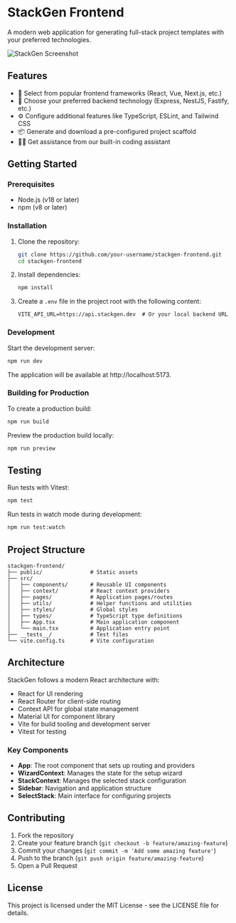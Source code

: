 # StackGen Frontend

A modern web application for generating full-stack project templates with your preferred technologies.

![StackGen Screenshot](./public/screenshot.png)

## Features

- 🎨 Select from popular frontend frameworks (React, Vue, Next.js, etc.)
- 🔧 Choose your preferred backend technology (Express, NestJS, Fastify, etc.)
- ⚙️ Configure additional features like TypeScript, ESLint, and Tailwind CSS
- 📦 Generate and download a pre-configured project scaffold
- 🧙‍♂️ Get assistance from our built-in coding assistant

## Getting Started

### Prerequisites

- Node.js (v18 or later)
- npm (v8 or later)

### Installation

1. Clone the repository:
   ```bash
   git clone https://github.com/your-username/stackgen-frontend.git
   cd stackgen-frontend
   ```

2. Install dependencies:
   ```bash
   npm install
   ```

3. Create a `.env` file in the project root with the following content:
   ```
   VITE_API_URL=https://api.stackgen.dev  # Or your local backend URL
   ```

### Development

Start the development server:
```bash
npm run dev
```

The application will be available at http://localhost:5173.

### Building for Production

To create a production build:
```bash
npm run build
```

Preview the production build locally:
```bash
npm run preview
```

## Testing

Run tests with Vitest:
```bash
npm test
```

Run tests in watch mode during development:
```bash
npm run test:watch
```

## Project Structure

```
stackgen-frontend/
├── public/               # Static assets
├── src/
│   ├── components/       # Reusable UI components
│   ├── context/          # React context providers 
│   ├── pages/            # Application pages/routes
│   ├── utils/            # Helper functions and utilities
│   ├── styles/           # Global styles
│   ├── types/            # TypeScript type definitions
│   ├── App.tsx           # Main application component
│   └── main.tsx          # Application entry point
├── __tests__/            # Test files
└── vite.config.ts        # Vite configuration
```

## Architecture

StackGen follows a modern React architecture with:

- React for UI rendering
- React Router for client-side routing
- Context API for global state management
- Material UI for component library
- Vite for build tooling and development server
- Vitest for testing

### Key Components

- **App**: The root component that sets up routing and providers
- **WizardContext**: Manages the state for the setup wizard
- **StackContext**: Manages the selected stack configuration
- **Sidebar**: Navigation and application structure
- **SelectStack**: Main interface for configuring projects

## Contributing

1. Fork the repository
2. Create your feature branch (`git checkout -b feature/amazing-feature`)
3. Commit your changes (`git commit -m 'Add some amazing feature'`)
4. Push to the branch (`git push origin feature/amazing-feature`)
5. Open a Pull Request

## License

This project is licensed under the MIT License - see the LICENSE file for details.

